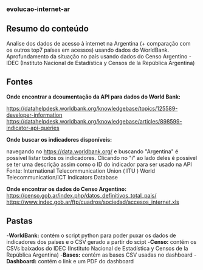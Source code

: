 ### evolucao-internet-ar

## Resumo do conteúdo
Analise dos dados de acesso à internet na Argentina (+ comparação com os outros top7 países em acessos) usando dados do WorldBank.
Aprofundamento da situação no país usando dados do Censo Argentino - IDEC (Instituto Nacional de Estadística y Censos de la República Argentina)

## Fontes

**Onde encontrar a dcoumentação da API para dados do World Bank:**

https://datahelpdesk.worldbank.org/knowledgebase/topics/125589-developer-information
https://datahelpdesk.worldbank.org/knowledgebase/articles/898599-indicator-api-queries

**Onde buscar os indicadores disponíveis:**

navegando no https://data.worldbank.org/ e buscando "Argentina" é possível listar todos os indicadores. Clicando no "i" ao lado deles é possivel se ter uma descrição assim como o ID do indicador para ser usado na API Fonte: International Telecommunication Union ( ITU ) World Telecommunication/ICT Indicators Database

**Onde encontrar os dados do Censo Argentino:**
https://censo.gob.ar/index.php/datos_definitivos_total_pais/ 
https://www.indec.gob.ar/ftp/cuadros/sociedad/accesos_internet.xls


## Pastas
-**WorldBank:** contém o script python para poder puxar os dados de indicadores dos países e o CSV gerado a partir do scipt
-**Censo:** contém os CSVs baixados do IDEC (Instituto Nacional de Estadística y Censos de la República Argentina)
-**Bases:** contém as bases CSV usadas no dashboard
-**Dashboard:** contém o link e um PDF do dashboard


